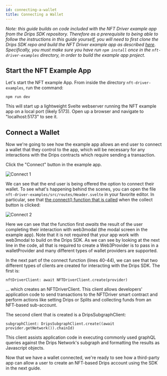 ```yaml
---
id: connecting-a-wallet
title: Connecting a Wallet
---
```


*Note: this guide builds on code included with the NFT Driver example app from the Drips SDK repository. Therefore as a prerequisite to being able to follow the instructions in this guide yourself, you will need to first clone the Drips SDK repo and build the NFT Driver example app as described [here][in]. Specifically, you must make sure you have run `npm install` once in the `nft-driver-examples` directory, in order to build the example app project.*

## Start the NFT Example App

Let's start the NFT example App. From inside the directory `nft-driver-examples`, run the command:

`npm run dev`

This will start up a lightweight Svelte webserver running the NFT example app on a local port (likely 5173). Open up a browser and
navigate to "localhost:5173" to see it.

## Connect a Wallet

Now we're going to see how the example app allows an end user to connect a wallet that they control to the app, which will be necessary for any interactions with the Drips contracts which require sending a transaction.

Click the "Connect" button in the example app.

![Connect 1][c1]

We can see that the end user is being offered the option to connect their wallet. To see what's happening behind the scenes, you can open the file `nft-driver-examples/src/routes/Header.svelte` in your favorite editor. In particular, see that
<a href="https://github.com/radicle-dev/drips-js-sdk/blob/a2ad5226284e2e967e95d7f5d24fea79583222b9/nft-driver-examples/src/routes/Header.svelte#L35" target="_blank">the connect() function that is called</a> when the collect button is clicked:

![Connect 2][c2]

Here we can see that the function first *awaits* the result of the user completing their interaction with web3modal (the modal screen in the example app). Note that it is not required that your app work with web3modal to build on the
Drips SDK. As we can see by looking at the next line in the code, all that is required to create a Web3Provider is to pass in a walletProvider and many different types of wallet providers are supported.

In the next part of the connect function (lines 40-44), we can see that two different types of clients are created for interacting with the Drips SDK. The first is:

`nftDriverClient: await NFTDriverClient.create(provider)`

... which creates an NFTDriverClient. This client allows developers' application code to send transactions to the NFTDriver smart contract and perform actions like setting Drips or Splits and collecting funds from an NFT-based sub-account.

The second client that is created is a DripsSubgraphClient:

`subgraphClient: DripsSubgraphClient.create((await provider.getNetwork()).chainId)`

This client assists application code in executing commonly used graphQL queries against the Drips Network's subgraph and formatting the results as Javascript objects.

Now that we have a wallet connected, we're ready to see how a third-party app can allow a user to create an NFT-based Drips account using the SDK in the next guide.



[c1]: /img/drips_connect1.png
[c2]: /img/drips_connect2.png
[in]: installing.html


